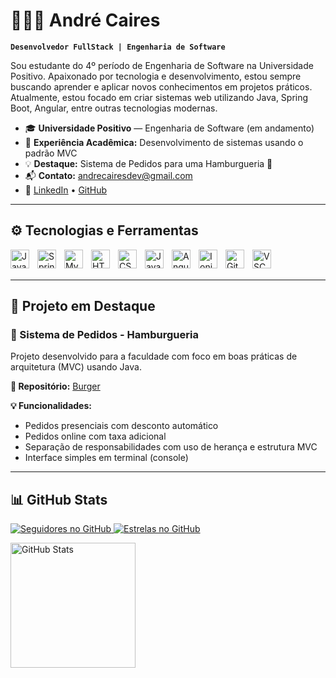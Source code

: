 # 👨🏻‍💻 André Caires  
**`Desenvolvedor FullStack | Engenharia de Software`**

Sou estudante do 4º período de Engenharia de Software na Universidade Positivo. Apaixonado por tecnologia e desenvolvimento, estou sempre buscando aprender e aplicar novos conhecimentos em projetos práticos.  
Atualmente, estou focado em criar sistemas web utilizando Java, Spring Boot, Angular, entre outras tecnologias modernas.

- 🎓 **Universidade Positivo** — Engenharia de Software (em andamento)  
- 🔧 **Experiência Acadêmica:** Desenvolvimento de sistemas usando o padrão MVC  
- 💡 **Destaque:** Sistema de Pedidos para uma Hamburgueria 🍔  
- 📬 **Contato:** andrecairesdev@gmail.com  
- 🔗 [LinkedIn](https://www.linkedin.com/in/andrecaires/) • [GitHub](https://github.com/acairesm)

---

## ⚙️ Tecnologias e Ferramentas

<img align="left" alt="Java" title="Java" width="30px" style="padding-right: 10px;" src="https://cdn.jsdelivr.net/gh/devicons/devicon@latest/icons/java/java-original.svg" />
<img align="left" alt="Spring" title="Spring Boot" width="30px" style="padding-right: 10px;" src="https://cdn.jsdelivr.net/gh/devicons/devicon@latest/icons/spring/spring-original.svg" />
<img align="left" alt="MySQL" title="MySQL" width="30px" style="padding-right: 10px;" src="https://cdn.jsdelivr.net/gh/devicons/devicon@latest/icons/mysql/mysql-original.svg" />
<img align="left" alt="HTML" title="HTML" width="30px" style="padding-right: 10px;" src="https://cdn.jsdelivr.net/gh/devicons/devicon@latest/icons/html5/html5-original.svg" />
<img align="left" alt="CSS" title="CSS" width="30px" style="padding-right: 10px;" src="https://cdn.jsdelivr.net/gh/devicons/devicon@latest/icons/css3/css3-original.svg" />
<img align="left" alt="JavaScript" title="JavaScript" width="30px" style="padding-right: 10px;" src="https://cdn.jsdelivr.net/gh/devicons/devicon@latest/icons/javascript/javascript-original.svg" />
<img align="left" alt="Angular" title="Angular" width="30px" style="padding-right: 10px;" src="https://cdn.jsdelivr.net/gh/devicons/devicon@latest/icons/angular/angular-original.svg" />
<img align="left" alt="Ionic" title="Ionic" width="30px" style="padding-right: 10px;" src="https://cdn.jsdelivr.net/gh/devicons/devicon@latest/icons/ionic/ionic-original.svg" />
<img align="left" alt="Git" title="Git" width="30px" style="padding-right: 10px;" src="https://cdn.jsdelivr.net/gh/devicons/devicon@latest/icons/git/git-original.svg" />
<img align="left" alt="VSCode" title="VSCode" width="30px" style="padding-right: 10px;" src="https://cdn.jsdelivr.net/gh/devicons/devicon@latest/icons/vscode/vscode-original.svg" />

<br><br>

---

## 🚀 Projeto em Destaque

### 🍔 Sistema de Pedidos - Hamburgueria  
Projeto desenvolvido para a faculdade com foco em boas práticas de arquitetura (MVC) usando Java.

**🔗 Repositório:** [Burger](https://github.com/acairesm/Burger)

**💡 Funcionalidades:**
- Pedidos presenciais com desconto automático
- Pedidos online com taxa adicional
- Separação de responsabilidades com uso de herança e estrutura MVC
- Interface simples em terminal (console)

---

## 📊 GitHub Stats

<div align="left">
    <a href="https://github.com/acairesm?tab=followers">
        <img 
            alt="Seguidores no GitHub" 
            title="Me siga!" 
            src="https://custom-icon-badges.demolab.com/github/followers/acairesm?color=236ad3&labelColor=1155ba&style=for-the-badge&logo=github&label=Seguidores&logoColor=white"
        />
    </a>
    <a href="https://github.com/acairesm?tab=repositories&sort=stargazers">
        <img 
            alt="Estrelas no GitHub" 
            title="Total de estrelas" 
            src="https://custom-icon-badges.demolab.com/github/stars/acairesm?color=55960c&style=for-the-badge&labelColor=488207&logo=star&label=estrelas"
        />
    </a>
</div>


<img 
      align="left" 
      alt="GitHub Stats" 
      height="200" 
      src="https://github-readme-stats.vercel.app/api/top-langs/?username=larissakich&theme=tokyonight&layout=compact&custom_title=Tecnologias&langs_count=9" 
  />
